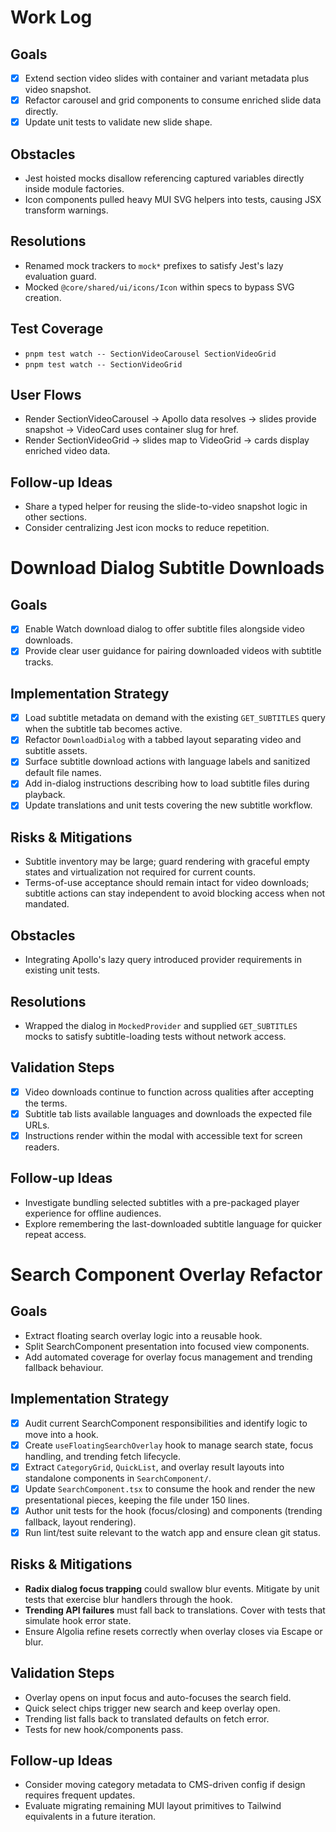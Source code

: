 
# Work Log

## Goals
- [x] Extend section video slides with container and variant metadata plus video snapshot.
- [x] Refactor carousel and grid components to consume enriched slide data directly.
- [x] Update unit tests to validate new slide shape.

## Obstacles
- Jest hoisted mocks disallow referencing captured variables directly inside module factories.
- Icon components pulled heavy MUI SVG helpers into tests, causing JSX transform warnings.

## Resolutions
- Renamed mock trackers to `mock*` prefixes to satisfy Jest's lazy evaluation guard.
- Mocked `@core/shared/ui/icons/Icon` within specs to bypass SVG creation.

## Test Coverage
- `pnpm test watch -- SectionVideoCarousel SectionVideoGrid`
- `pnpm test watch -- SectionVideoGrid`

## User Flows
- Render SectionVideoCarousel -> Apollo data resolves -> slides provide snapshot -> VideoCard uses container slug for href.
- Render SectionVideoGrid -> slides map to VideoGrid -> cards display enriched video data.

## Follow-up Ideas
- Share a typed helper for reusing the slide-to-video snapshot logic in other sections.
- Consider centralizing Jest icon mocks to reduce repetition.

# Download Dialog Subtitle Downloads

## Goals
- [x] Enable Watch download dialog to offer subtitle files alongside video downloads.
- [x] Provide clear user guidance for pairing downloaded videos with subtitle tracks.

## Implementation Strategy
- [x] Load subtitle metadata on demand with the existing `GET_SUBTITLES` query when the subtitle tab becomes active.
- [x] Refactor `DownloadDialog` with a tabbed layout separating video and subtitle assets.
- [x] Surface subtitle download actions with language labels and sanitized default file names.
- [x] Add in-dialog instructions describing how to load subtitle files during playback.
- [x] Update translations and unit tests covering the new subtitle workflow.

## Risks & Mitigations
- Subtitle inventory may be large; guard rendering with graceful empty states and virtualization not required for current counts.
- Terms-of-use acceptance should remain intact for video downloads; subtitle actions can stay independent to avoid blocking access when not mandated.

## Obstacles
- Integrating Apollo's lazy query introduced provider requirements in existing unit tests.

## Resolutions
- Wrapped the dialog in `MockedProvider` and supplied `GET_SUBTITLES` mocks to satisfy subtitle-loading tests without network access.

## Validation Steps
- [x] Video downloads continue to function across qualities after accepting the terms.
- [x] Subtitle tab lists available languages and downloads the expected file URLs.
- [x] Instructions render within the modal with accessible text for screen readers.

## Follow-up Ideas
- Investigate bundling selected subtitles with a pre-packaged player experience for offline audiences.
- Explore remembering the last-downloaded subtitle language for quicker repeat access.

# Search Component Overlay Refactor

## Goals
- Extract floating search overlay logic into a reusable hook.
- Split SearchComponent presentation into focused view components.
- Add automated coverage for overlay focus management and trending fallback behaviour.

## Implementation Strategy
- [x] Audit current SearchComponent responsibilities and identify logic to move into a hook.
- [x] Create `useFloatingSearchOverlay` hook to manage search state, focus handling, and trending fetch lifecycle.
- [x] Extract `CategoryGrid`, `QuickList`, and overlay result layouts into standalone components in `SearchComponent/`.
- [x] Update `SearchComponent.tsx` to consume the hook and render the new presentational pieces, keeping the file under 150 lines.
- [x] Author unit tests for the hook (focus/closing) and components (trending fallback, layout rendering).
- [x] Run lint/test suite relevant to the watch app and ensure clean git status.

## Risks & Mitigations
- **Radix dialog focus trapping** could swallow blur events. Mitigate by unit tests that exercise blur handlers through the hook.
- **Trending API failures** must fall back to translations. Cover with tests that simulate hook error state.
- Ensure Algolia refine resets correctly when overlay closes via Escape or blur.

## Validation Steps
- Overlay opens on input focus and auto-focuses the search field.
- Quick select chips trigger new search and keep overlay open.
- Trending list falls back to translated defaults on fetch error.
- Tests for new hook/components pass.

## Follow-up Ideas
- Consider moving category metadata to CMS-driven config if design requires frequent updates.
- Evaluate migrating remaining MUI layout primitives to Tailwind equivalents in a future iteration.


